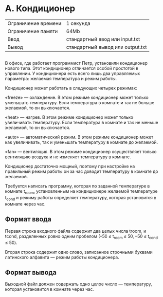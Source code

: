 <h1 class="title">A. Кондиционер</h1>
      <table>
         <tbody><tr class="time-limit">
            <td class="property-title">Ограничение времени</td>
            <td>1&nbsp;секунда</td>
         </tr>
         <tr class="memory-limit">
            <td class="property-title">Ограничение памяти</td>
            <td>64Mb</td>
         </tr>
         <tr class="input-file">
            <td class="property-title">Ввод</td>
            <td colspan="1">стандартный ввод или input.txt</td>
         </tr>
         <tr class="output-file">
            <td class="property-title">Вывод</td>
            <td colspan="1">стандартный вывод или output.txt</td>
         </tr>
      </tbody></table>
   </div>
   <h2></h2>
   <div class="legend"><span style="">
         <p>В офисе, где работает программист Петр, установили кондиционер нового типа. Этот кондиционер отличается особой простотой в
            управлении. У кондиционера есть всего лишь два управляемых параметра: желаемая температура и режим работы.
         </p></span><p>Кондиционер может работать в следующих четырех режимах:</p>
      <p>«freeze» — охлаждение. В этом режиме кондиционер может только уменьшать температуру. Если температура в комнате и так не больше
         желаемой, то он выключается.
      </p>
      <p>«heat» — нагрев. В этом режиме кондиционер может только увеличивать температуру. Если температура в комнате и так не меньше
         желаемой, то он выключается.
      </p>
      <p>«auto» — автоматический режим. В этом режиме кондиционер может как увеличивать, так и уменьшать температуру в комнате до желаемой.</p>
      <p>«fan» — вентиляция. В этом режиме кондиционер осуществляет только вентиляцию воздуха и не изменяет температуру в комнате.</p>
      <p>Кондиционер достаточно мощный, поэтому при настройке на правильный режим работы он за час доводит температуру в комнате до
         желаемой.
      </p>
      <p>Требуется написать программу, которая по заданной температуре в комнате <span class="tex-math-text">t<sub>room</sub></span>, установленным на кондиционере желаемой температуре <span class="tex-math-text">t<sub>cond</sub></span> и режиму работы определяет температуру, которая установится в комнате через час.
      </p>
   </div>
   <h2>Формат ввода</h2>
   <div class="input-specification"><span style="">
         <p>Первая строка входного файла содержит два целых числа troom, и tcond, разделенных ровно одним пробелом (<span class="tex-math-text">–50 ≤ t<sub>room</sub> ≤ 50</span>, <span class="tex-math-text">–50 ≤ t<sub>cond</sub> ≤ 50</span>).
         </p></span><p>Вторая строка содержит одно слово, записанное строчными буквами латинского алфавита — режим работы кондиционера.</p>
   </div>
   <h2>Формат вывода</h2>
   <div class="output-specification"><span style="">
         <p>Выходной файл должен содержать одно целое число — температуру, которая установится в комнате через час.</p></span><p></p>
   </div>

